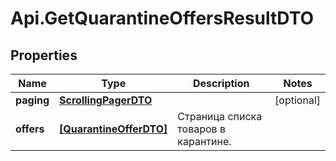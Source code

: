 # Api.GetQuarantineOffersResultDTO

## Properties

Name | Type | Description | Notes
------------ | ------------- | ------------- | -------------
**paging** | [**ScrollingPagerDTO**](ScrollingPagerDTO.md) |  | [optional] 
**offers** | [**[QuarantineOfferDTO]**](QuarantineOfferDTO.md) | Страница списка товаров в карантине. | 


